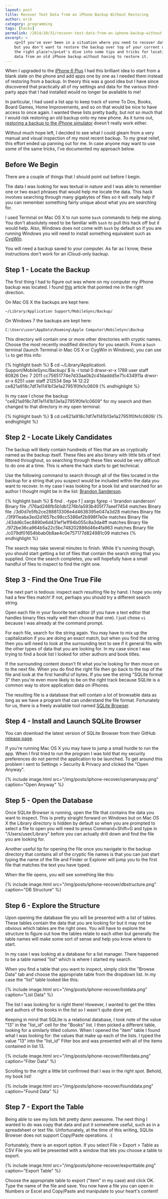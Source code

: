 ```yaml
---
layout: post
title: Recover Text Data from an iPhone Backup Without Restoring
author: erik
category: programming
tags: [hacks]
permalink: /2014/10/31/recover-text-data-from-an-iphone-backup-without-restoring
excerpt: >
    <p>If you've ever been in a situation where you need to recover data from an old iPhone backup
    but you don't want to restore the backup over top of your current data, then you've come to
    the right place!</p>Let's dive into some tips and tricks for locating and retrieving lost text
    data from an old iPhone backup without having to restore it.
---
```


When I upgraded to the [iPhone 6 Plus](http://www.apple.com/iphone-6/) I had this brilliant idea to start from a blank slate on the phone and add apps one by one as I needed them instead of restoring from a backup. In theory this was a good idea but I have since discovered that practically all of my settings and data for the various third-party apps that I had installed would no longer be available to me!

In particular, I had used a list app to keep track of some To Dos, Books, Board Games, Home Improvements, and so on that would be nice to have access to once again. I wanted these lists pretty badly, but not so much that I would risk restoring an old backup onto my new phone. As it turns out, [restoring a backup to the iPhone simulator](http://stackoverflow.com/questions/5053675/iphone-simulator-is-it-possible-to-restore-a-real-iphone-backup-to-it) doesn't really work either.

Without much hope left, I decided to see what I could gleam from a very manual and visual inspection of my most recent backup. To my great relief, this effort ended up panning out for me. In case anyone may want to use some of the same tricks, I've documented my approach below.

## Before We Begin

There are a couple of things that I should point out before I begin.

The data I was looking for was textual in nature and I was able to remember one or two exact phrases that would help me locate the data. This hack involves searching through many gigabytes of files so it will really help if you can remember something fairly unique about what you are searching for.

I used Terminal on Mac OS X to run some `bash` commands to help me along. You don't absolutely need to be familiar with `bash` to pull this hack off but it would help. Also, Windows does not come with `bash` by default so if you are running Windows you will need to install something equivalent such as [CygWin](http://cygwin.com).

You will need a backup saved to your computer. As far as I know, these instructions don't work for an iCloud-only backup.

## Step 1 - Locate the Backup

The first thing I had to figure out was where on my computer my iPhone backup was located. I found [this](http://osxdaily.com/2009/09/11/iphone-backup-location/) article that pointed me in the right direction.

On Mac OS X the backups are kept here:

    ~/Library/Application Support/MobileSync/Backup/

On Windows 7 the backups are kept here:

    C:\Users\user\AppData\Roaming\Apple Computer\MobileSync\Backup

This directory will contain one or more other directories with cryptic names. Choose the most recently modified directory for you search. From a `bash` terminal (launch Terminal in Mac OS X or CygWin in Windows), you can use `ls` to get this info:

{% highlight bash %}
$ cd ~/Library/Application\ Support/MobileSync/Backup/
$ ls -l
total 0
drwxr-xr-x  1789 user  staff   60826 Dec  7  2011 cc75651774e7d33aa0b2c41daddd5e71c434911a
drwxr-xr-x  6251 user  staff  212534 Sep 14 12:22 ce821a918c7df7e1141b13e1a27951f0fe1c0609
{% endhighlight %}

In my case I chose the backup "ce821a918c7df7e1141b13e1a27951f0fe1c0609" for my search and then changed to that directory in my open terminal:

{% highlight bash %}
$ cd ce821a918c7df7e1141b13e1a27951f0fe1c0609/
{% endhighlight %}

## Step 2 - Locate Likely Candidates

The backup will likely contain hundreds of files that are as cryptically named as the backup itself. These files are also binary with little bits of text littered throughout, so searching through these files would be very difficult to do one at a time. This is where the hack starts to get technical.

Use the following command to search through all of the files located in the backup for a string that you suspect would be included within the data you want to recover. In my case I was looking for a book list and searched for an author I thought might be in the list: [Brandon Sanderson](http://brandonsanderson.com/).

{% highlight bash %}
$ find . -type f | xargs fgrep -i 'brandon sanderson'
Binary file ./176ad246fb5b1db1276b1a593b405f77aeef7454 matches
Binary file ./3d0d7e5fb2ce288813306e4d4636395e047a3d28 matches
Binary file ./3f911eaba3ed2d1657bc98cc5386ef2b998f7e0e matches
Binary file ./43dd6c5ec8890e6d431ef1e1f94b055c8a3da4ff matches
Binary file ./972be36ca964b5a22c5bc748202886d46e4fa963 matches
Binary file ./c079df01654bbab0b8ae4c0e757177d824981c09 matches
{% endhighlight %}

The search may take several minutes to finish. While it's running though, you should start getting a list of files that contain the search string that you supplied. Once the search completes, you will hopefully have a small handful of files to inspect to find the right one.

## Step 3 - Find the One True File

The next part is tedious: inspect each resulting file by hand. I hope you only had a few files match! If not, perhaps you should try a different search string.

Open each file in your favorite text editor (if you have a text editor that handles binary files really well then choose that one). I just chose `vi` because I was already at the command prompt.

For each file, search for the string again. You may have to mix up the capitalization if you are doing an exact match, but when you find the string then you will need to look at the surrounding text to see if it general fits with the other types of data that you are looking for. In my case since I was trying to find a book list I looked for other authors and book titles.

If the surrounding content doesn't fit what you're looking for then move on to the next file. When you do find the right file then go back to the top of the file and look at the first handful of bytes. If you see the string "SQLite format 3" then you're even more likely to be on the right track because SQLite is a common way to store application data on iPhones.

The resulting file is a database that will contain a lot of browsable data as long as we have a program that can understand the file format. Fortunately for us, there is a freely available tool named [SQLite Browser](http://sqlitebrowser.org/).

## Step 4 - Install and Launch SQLite Browser

You can download the latest version of SQLite Browser from their GitHub [release page](https://github.com/sqlitebrowser/sqlitebrowser/releases).

If you're running Mac OS X you may have to jump a small hurdle to run the app. When I first tried to run the program I was told that my security preferences do not permit the application to be launched. To get around this problem i sent to Settings &gt; Security &amp; Privacy and clicked the "Open Anyway".

{% include image.html src="/img/posts/iphone-recover/openanyway.png" caption="Open Anyway" %}

## Step 5 - Open the Database

Once SQLite Browser is running, open the file that contains the data you want to inspect. This is pretty straight forward on Windows but on Mac OS X the Library directory is hidden by default so when you are prompted to select a file to open you will need to press Command+Shift+G and type in "/Users/user/Library" before you can actually drill down and find the file you are looking for.

Another useful tip for opening the file once you navigate to the backup directory that contains all of the cryptic file names is that you can just start typing the name of the file and Finder or Explorer will jump you to the first file that matches the text you have typed.

When the file opens, you will see something like this:

{% include image.html src="/img/posts/iphone-recover/dbstructure.png" caption="DB Structure" %}

## Step 6 - Explore the Structure

Upon opening the database file you will be presented with a list of tables. These tables contain the data that you are looking for but it may not be obvious which tables are the right ones. You will have to explore the structure to figure out how the tables relate to each other but generally the table names will make some sort of sense and help you know where to start.

In my case I was looking at a database for a list manager. There happened to be a table named "list" which is where I started my search.

When you find a table that you want to inspect, simply click the "Browse Data" tab and choose the appropriate table from the dropdown list. In my case the "list" table looked like this:

{% include image.html src="/img/posts/iphone-recover/listdata.png" caption="List Data" %}

The list I was looking for is right there! However, I wanted to get the titles and authors of the books in the list so I wasn't quite done yet.

Keeping in mind that SQLite is a relational database, I took note of the value "13" in the "list_id" cell for the "Books" list. I then picked a different table, looking for a similarly titled column. When I opened the "item" table I found what I was looking for: the values that make up each of the lists. I typed the value "13" into the "list_id" Filter box and was presented with all of the items contained in list 13.

{% include image.html src="/img/posts/iphone-recover/filterdata.png" caption="Filter Data" %}

Scrolling to the right a little bit confirmed that I was in the right spot. Behold, my book list!

{% include image.html src="/img/posts/iphone-recover/founddata.png" caption="Found Data" %}

## Step 7 - Export the Table

Being able to see my lists felt pretty damn awesome. The next thing I wanted to do was copy that data and put it somewhere useful, such as in a spreadsheet or text file. Unfortunately, at the time of this writing, SQLite Browser does not support Copy/Paste operations. :(

Fortunately, there is an export option. If you select File &gt; Export &gt; Table as CSV File you will be presented with a window that lets you choose a table to export.

{% include image.html src="/img/posts/iphone-recover/exporttable.png" caption="Export Table" %}

Choose the appropriate table to export ("item" in my case) and click OK. Type the name of the file and save. You now have a file you can open in Numbers or Excel and Copy/Paste and manipulate to your heart's content!
